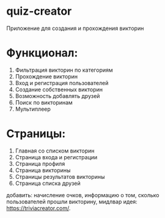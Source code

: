 # quiz-creator

Приложение для создания и прохождения викторин

# Функционал:

1. Фильтрация викторин по категориям
2. Прохождение викторин
3. Вход и регистрация пользователей
4. Создание собственных викторин
5. Возможность добавлять друзей
6. Поиск по викторинам
7. Мультиплеер

# Страницы:

1. Главная со списком викторин
2. Страница входа и регистрации
3. Страница профиля
4. Страница викторины
5. Страницы результатов викторины
6. Страница списка друзей

добавить: начисление очков, информацию о том, сколько пользователей прошли викторину, мидлвар
идея: https://triviacreator.com/.
